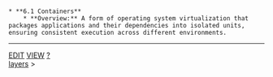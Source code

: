 <br>


    * **6.1 Containers**
        * **Overview:** A form of operating system virtualization that packages applications and their dependencies into isolated units, ensuring consistent execution across different environments.

---

<span class="top-right">
<a class="abtn btn" href="http://localhost:3000/code/BLOGIT/layers/containers.md">EDIT</a>
<a class="abtn btn" href="http://localhost:3000/view/BLOGIT/layers/containers.md">VIEW</a>
<a class="abtn btn" href="http://localhost:3000/code/MIG1/help/UsingTheWiki.md">?</a>
</span>
<link rel="stylesheet" href="../styles.css">
<div class="breadcrumb-menu"><a href="../layers/README.md">layers</a> &gt; </div>
